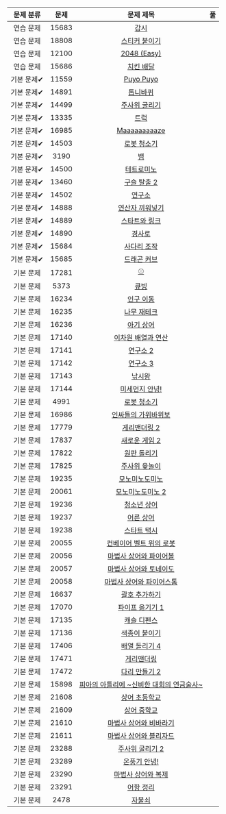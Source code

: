 | 문제 분류 | 문제 | 문제 제목 | 풀 |
| :--: | :--: | :--: | :--: |
| 연습 문제 | 15683 | [감시](https://www.acmicpc.net/problem/15683) |  |
| 연습 문제 | 18808 | [스티커 붙이기](https://www.acmicpc.net/problem/18808) |  |
| 연습 문제 | 12100 | [2048 (Easy)](https://www.acmicpc.net/problem/12100) |  |
| 연습 문제 | 15686 | [치킨 배달](https://www.acmicpc.net/problem/15686) |  |
| 기본 문제✔ | 11559 | [Puyo Puyo](https://www.acmicpc.net/problem/11559) |  |
| 기본 문제✔ | 14891 | [톱니바퀴](https://www.acmicpc.net/problem/14891) |  |
| 기본 문제✔ | 14499 | [주사위 굴리기](https://www.acmicpc.net/problem/14499) |  |
| 기본 문제✔ | 13335 | [트럭](https://www.acmicpc.net/problem/13335) |  |
| 기본 문제✔ | 16985 | [Maaaaaaaaaze](https://www.acmicpc.net/problem/16985) |  |
| 기본 문제✔ | 14503 | [로봇 청소기](https://www.acmicpc.net/problem/14503) |  |
| 기본 문제✔ | 3190 | [뱀](https://www.acmicpc.net/problem/3190) |  |
| 기본 문제✔ | 14500 | [테트로미노](https://www.acmicpc.net/problem/14500) |  |
| 기본 문제✔ | 13460 | [구슬 탈출 2](https://www.acmicpc.net/problem/13460) |  |
| 기본 문제✔ | 14502 | [연구소](https://www.acmicpc.net/problem/14502) |  |
| 기본 문제✔ | 14888 | [연산자 끼워넣기](https://www.acmicpc.net/problem/14888) |  |
| 기본 문제✔ | 14889 | [스타트와 링크](https://www.acmicpc.net/problem/14889) |  |
| 기본 문제✔ | 14890 | [경사로](https://www.acmicpc.net/problem/14890) |  |
| 기본 문제✔ | 15684 | [사다리 조작](https://www.acmicpc.net/problem/15684) |  |
| 기본 문제✔ | 15685 | [드래곤 커브](https://www.acmicpc.net/problem/15685) |  |
| 기본 문제 | 17281 | [⚾](https://www.acmicpc.net/problem/17281) |  |
| 기본 문제 | 5373 | [큐빙](https://www.acmicpc.net/problem/5373) |  |
| 기본 문제 | 16234 | [인구 이동](https://www.acmicpc.net/problem/16234) |  |
| 기본 문제 | 16235 | [나무 재테크](https://www.acmicpc.net/problem/16235) |  |
| 기본 문제 | 16236 | [아기 상어](https://www.acmicpc.net/problem/16236) |  |
| 기본 문제 | 17140 | [이차원 배열과 연산](https://www.acmicpc.net/problem/17140) |  |
| 기본 문제 | 17141 | [연구소 2](https://www.acmicpc.net/problem/17141) |  |
| 기본 문제 | 17142 | [연구소 3](https://www.acmicpc.net/problem/17142) |  |
| 기본 문제 | 17143 | [낚시왕](https://www.acmicpc.net/problem/17143) |  |
| 기본 문제 | 17144 | [미세먼지 안녕!](https://www.acmicpc.net/problem/17144) |  |
| 기본 문제 | 4991 | [로봇 청소기](https://www.acmicpc.net/problem/4991) |  |
| 기본 문제 | 16986 | [인싸들의 가위바위보](https://www.acmicpc.net/problem/16986) |  |
| 기본 문제 | 17779 | [게리맨더링 2](https://www.acmicpc.net/problem/17779) |  |
| 기본 문제 | 17837 | [새로운 게임 2](https://www.acmicpc.net/problem/17837) |  |
| 기본 문제 | 17822 | [원판 돌리기](https://www.acmicpc.net/problem/17822) |  |
| 기본 문제 | 17825 | [주사위 윷놀이](https://www.acmicpc.net/problem/17825) |  |
| 기본 문제 | 19235 | [모노미노도미노](https://www.acmicpc.net/problem/19235) |  |
| 기본 문제 | 20061 | [모노미노도미노 2](https://www.acmicpc.net/problem/20061) |  |
| 기본 문제 | 19236 | [청소년 상어](https://www.acmicpc.net/problem/19236) |  |
| 기본 문제 | 19237 | [어른 상어](https://www.acmicpc.net/problem/19237) |  |
| 기본 문제 | 19238 | [스타트 택시](https://www.acmicpc.net/problem/19238) |  |
| 기본 문제 | 20055 | [컨베이어 벨트 위의 로봇](https://www.acmicpc.net/problem/20055) |  |
| 기본 문제 | 20056 | [마법사 상어와 파이어볼](https://www.acmicpc.net/problem/20056) |  |
| 기본 문제 | 20057 | [마법사 상어와 토네이도](https://www.acmicpc.net/problem/20057) |  |
| 기본 문제 | 20058 | [마법사 상어와 파이어스톰](https://www.acmicpc.net/problem/20058) |  |
| 기본 문제 | 16637 | [괄호 추가하기](https://www.acmicpc.net/problem/16637) |  |
| 기본 문제 | 17070 | [파이프 옮기기 1](https://www.acmicpc.net/problem/17070) |  |
| 기본 문제 | 17135 | [캐슬 디펜스](https://www.acmicpc.net/problem/17135) |  |
| 기본 문제 | 17136 | [색종이 붙이기](https://www.acmicpc.net/problem/17136) |  |
| 기본 문제 | 17406 | [배열 돌리기 4](https://www.acmicpc.net/problem/17406) |  |
| 기본 문제 | 17471 | [게리맨더링](https://www.acmicpc.net/problem/17471) |  |
| 기본 문제 | 17472 | [다리 만들기 2](https://www.acmicpc.net/problem/17472) |  |
| 기본 문제 | 15898 | [피아의 아틀리에 ~신비한 대회의 연금술사~](https://www.acmicpc.net/problem/15898) |  |
| 기본 문제 | 21608 | [상어 초등학교](https://www.acmicpc.net/problem/21608) |  |
| 기본 문제 | 21609 | [상어 중학교](https://www.acmicpc.net/problem/21609) |  |
| 기본 문제 | 21610 | [마법사 상어와 비바라기](https://www.acmicpc.net/problem/21610) |  |
| 기본 문제 | 21611 | [마법사 상어와 블리자드](https://www.acmicpc.net/problem/21611) |  |
| 기본 문제 | 23288 | [주사위 굴리기 2](https://www.acmicpc.net/problem/23288) |  |
| 기본 문제 | 23289 | [온풍기 안녕!](https://www.acmicpc.net/problem/23289) |  |
| 기본 문제 | 23290 | [마법사 상어와 복제](https://www.acmicpc.net/problem/23290) |  |
| 기본 문제 | 23291 | [어항 정리](https://www.acmicpc.net/problem/23291) |  |
| 기본 문제 | 2478 | [자물쇠](https://www.acmicpc.net/problem/2478) |  |
